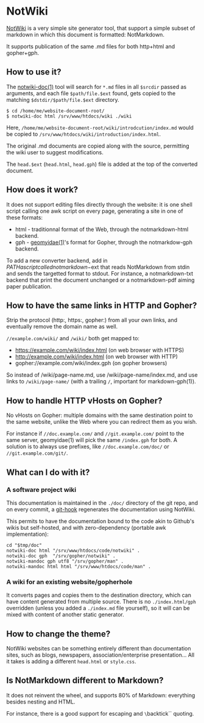 NotWiki
=======

[NotWiki](//code.z0.is/notwiki/) is a very simple site generator tool, that
support a simple subset of markdown in which this document is formatted:
NotMarkdown.

It supports publication of the same .md files for both http+html and gopher+gph.

How to use it?
--------------
The [notwiki-doc(1)][doc] tool will search for `*.md` files in all `$srcdir`
passed as arguments, and each file `$path/file.$ext` found, gets copied to the
matching `$dstdir/$path/file.$ext` directory.

	$ cd /home/me/website-document-root/
	$ notwiki-doc html /srv/www/htdocs/wiki ./wiki

[doc]: /man/notwiki-doc.1/

Here, `/home/me/website-document-root/wiki/introdcution/index.md` would be
copied to `/srv/www/htdocs/wiki/introduction/index.html`.

The original .md documents are copied along with the source, permitting the
wiki user to suggest modifications.

The `head.$ext` (`head.html`, `head.gph`) file is added at the top of the
converted document.

How does it work?
-----------------
It does not support editing files directly through the website: it is one shell
script calling one awk script on every page, generating a site in one of these
formats:

 * html - traditionnal format of the Web, through the notmarkdown-html backend.
 * gph - [geomyidae(1)](gopher://bitreich.org/1/scm/geomyidae/file/README.gph)'s
   format for Gopher, through the notmarkdow-gph backend.

To add a new converter backend, add in $PATH a script called notmarkdown-$ext
that reads NotMarkdown from stdin and sends the targetted format to stdout. For
instance, a notmarkdown-txt backend that print the document unchanged or a
notmarkdown-pdf aiming paper publication.

How to have the same links in HTTP and Gopher?
----------------------------------------------
Strip the protocol (http:, https:, gopher:) from all your own links, and eventually
remove the domain name as well.

`//example.com/wiki/` and `/wiki/` both get mapped to:

 * https://example.com/wiki/index.html (on web browser with HTTPS)
 * http://example.com/wiki/index.html (on web browser with HTTP)
 * gopher://example.com/wiki/index.gph (on gopher browsers)

So instead of /wiki/page-name.md, use /wiki/page-name/index.md, and use links
to `/wiki/page-name/` (with a trailing `/`, important for markdown-gph(1)).

How to handle HTTP vHosts on Gopher?
------------------------------------
No vHosts on Gopher: multiple domains with the same destination point to the
same website, unlike the Web where you can redirect them as you wish.

For instance if `//doc.example.com/` and `//git.example.com/` point to the same
server, geomyidae(1) will pick the same `/index.gph` for both. A solution is to
always use prefixes, like `//doc.example.com/doc/` or `//git.example.com/git/`.

What can I do with it?
----------------------
### A software project wiki

This documentation is maintained in the `./doc/` directory of the git repo, and
on every commit, a [git-hook](//josuah.net/wiki/git-hooks/) regenerates the
documentation using NotWiki.

This permits to have the documentation bound to the code akin to Github's wikis
but self-hosted, and with zero-dependency (portable awk implementation):

	cd "$tmp/doc"
	notwiki-doc html "/srv/www/htdocs/code/notwiki" .
	notwiki-doc gph  "/srv/gopher/notwiki" .
	notwiki-mandoc gph utf8 "/srv/gopher/man" .
	notwiki-mandoc html html "/srv/www/htdocs/code/man" .

### A wiki for an existing website/gopherhole

It converts pages and copies them to the destination directory, which can
have content generated from multiple source. There is no `./index.html/gph`
overridden (unless you added a `./index.md` file yourself), so it will can be
mixed with content of another static generator.

How to change the theme?
------------------------
NotWiki websites can be something entirely different than documentation sites,
such as blogs, newspapers, association/enterprise presentation... All it takes
is adding a different `head.html` or `style.css`.

Is NotMarkdown different to Markdown?
-------------------------------------
It does not reinvent the wheel, and supports 80% of Markdown: everything
besides nesting and HTML.

For instance, there is a good support for escaping and `\`backtick\`` quoting.
